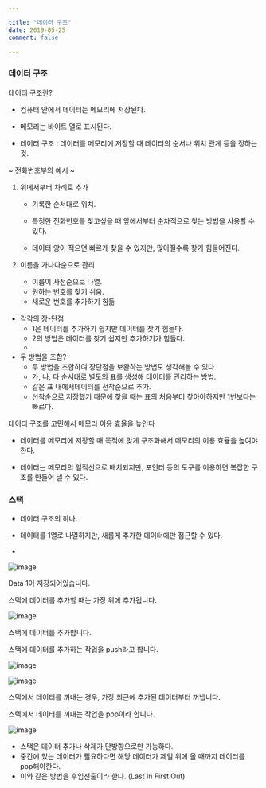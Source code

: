 ```yaml
---

title: "데이터 구조"
date: 2019-05-25
comment: false

---
```


###  데이터 구조

데이터 구조란?

- 컴퓨터 안에서 데이터는 메모리에 저장된다.
-  메모리는 바이트 열로 표시된다.

- 데이터 구조 : 데이터를 메모리에 저장할 때 데이터의 순서나 위치 관계 등을 정하는 것.



~ 전화번호부의 예시 ~

1. 위에서부터 차례로 추가

   - 기록한 순서대로 위치.

   - 특정한 전화번호를 찾고싶을 때 앞에서부터 순차적으로 찾는 방법을 사용할 수 있다.

   - 데이터 양이 적으면 빠르게 찾을 수 있지만, 많아질수록 찾기 힘들어진다.

     

2. 이름을 가나다순으로 관리

   - 이름이 사전순으로 나열.
   - 원하는 번호를 찾기 쉬움.
   - 새로운 번호를 추가하기 힘듦

- 각각의 장-단점
  - 1은 데이터를 추가하기 쉽지만 데이터를 찾기 힘들다.
  - 2의 방법은 데이터를 찾기 쉽지만 추가하기가 힘들다.
  - 
- 두 방법을 조합?
  - 두 방법을 조합하여 장단점을 보완하는 방법도 생각해볼 수 있다.
  - 가, 나, 다 순서대로 별도의 표를 생성해 데이터를 관리하는 방법.
  - 같은 표 내에서데이터를 선착순으로 추가.
  - 선착순으로 저장했기 때문에 찾을 때는 표의 처음부터 찾아야하지만 1번보다는 빠르다.



데이터 구조를 고민해서 메모리 이용 효율을 높인다

- 데이터를 메모리에 저장할 때 목적에 맞게 구조화해서 메모리의 이용 효율을 높여야 한다.

- 데이터는 메모리의 일직선으로 배치되지만, 포인터 등의 도구를 이용하면 복잡한 구조를 만들어 낼 수 있다.

  

### 스택

- 데이터 구조의 하나.

- 데이터를 1열로 나열하지만, 새롭게 추가한 데이터에만 접근할 수 있다.

- 

  



![image](https://user-images.githubusercontent.com/26815767/58427796-9a834c80-80db-11e9-9c32-5ca271bafd3f.png)

Data 1이 저장되어있습니다.

스택에 데이터를 추가할 때는 가장 위에 추가됩니다.

![image](https://user-images.githubusercontent.com/26815767/58427858-c7376400-80db-11e9-9186-224b8ce37c4e.png)

스택에 데이터를 추가합니다.

스택에 데이터를 추가하는 작업을 push라고 합니다.



![image](https://user-images.githubusercontent.com/26815767/58428442-6f99f800-80dd-11e9-8e20-7786d81cf5a3.png)







![image](https://user-images.githubusercontent.com/26815767/58428475-922c1100-80dd-11e9-934d-7c7bb371e156.png)



스택에서 데이터를 꺼내는 경우, 가장 최근에 추가된 데이터부터 꺼냅니다.

스텍에서 데이터를 꺼내는 작업을 pop이라 합니다.







![image](https://user-images.githubusercontent.com/26815767/58428492-a839d180-80dd-11e9-89f3-2f96dbf80a38.png)



- 스택은 데이터 추가나 삭제가 단방향으로만 가능하다.
- 중간에 있는 데이터가 필요하다면 해당 데이터가 제일 위에 올 때까지 데이터를 pop해야한다.
- 이와 같은 방법을 후입선출이라 한다. (Last In First Out)





